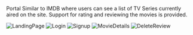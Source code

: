 Portal Similar to IMDB where users can see a list of TV Series currently aired on the site.
Support for rating and reviewing the movies is provided.

![LandingPage](https://user-images.githubusercontent.com/35171316/169696703-c2f09de4-02a7-4bc9-a90d-79d4cb19d301.png)
![Login](https://user-images.githubusercontent.com/35171316/169696815-5da0f32f-09c0-428f-b4ab-49adcbfc1c70.png)
![Signup](https://user-images.githubusercontent.com/35171316/169696833-3f260932-db22-4c1b-bd29-39a717c68dce.png)
![MovieDetails](https://user-images.githubusercontent.com/35171316/169697281-b6609596-9c54-4b42-a56f-6ef981482a70.png)
![DeleteReview](https://user-images.githubusercontent.com/35171316/169697070-81be1e54-36c9-4bee-95d3-c8caf4ef3bf4.png)

